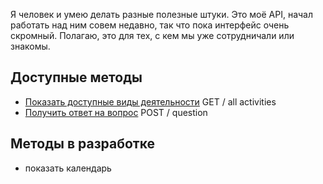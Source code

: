 Я человек и умею делать разные полезные штуки. Это моё API, начал работать над ним совем недавно, так что пока интерфейс очень скромный. Полагаю, это для тех, с кем мы уже сотрудничали или знакомы. 

## Доступные методы

* [Показать доступные виды деятельности](https://github.com/DeadBlackBirdTrills/deadblackbirdtrills.github.io/wiki) GET / all activities
* [Получить ответ на вопрос](https://t.me/konstantinfedorov) POST / question


## Методы в разработке

* показать календарь

